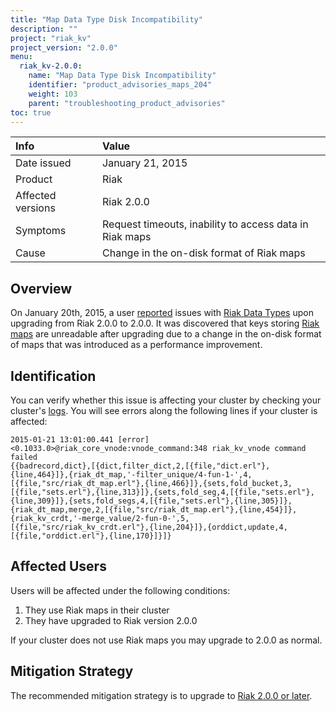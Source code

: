 ```yaml
---
title: "Map Data Type Disk Incompatibility"
description: ""
project: "riak_kv"
project_version: "2.0.0"
menu:
  riak_kv-2.0.0:
    name: "Map Data Type Disk Incompatibility"
    identifier: "product_advisories_maps_204"
    weight: 103
    parent: "troubleshooting_product_advisories"
toc: true
---
```


Info | Value
:----|:-----
Date issued | January 21, 2015
Product | Riak
Affected versions | Riak 2.0.0
Symptoms | Request timeouts, inability to access data in Riak maps
Cause | Change in the on-disk format of Riak maps

## Overview

On January 20th, 2015, a user
[reported](http://lists.basho.com/pipermail/riak-users_lists.basho.com/2015-January/016568.html)
issues with [Riak Data Types](/riak/kv/2.0.0/developing/data-types) upon upgrading from Riak
2.0.0 to 2.0.0. It was discovered that keys storing [Riak maps](/riak/kv/2.0.0/developing/data-types/#Maps) are unreadable after upgrading due to a change in the
on-disk format of maps that was introduced as a performance improvement.

## Identification

You can verify whether this issue is affecting your cluster by checking
your cluster's [logs](/riak/kv/2.0.0/using/cluster-operations/logging). You will see errors along the following
lines if your cluster is affected:

```
2015-01-21 13:01:00.441 [error]
<0.1033.0>@riak_core_vnode:vnode_command:348 riak_kv_vnode command
failed
{{badrecord,dict},[{dict,filter_dict,2,[{file,"dict.erl"},{line,464}]},{riak_dt_map,'-filter_unique/4-fun-1-',4,[{file,"src/riak_dt_map.erl"},{line,466}]},{sets,fold_bucket,3,[{file,"sets.erl"},{line,313}]},{sets,fold_seg,4,[{file,"sets.erl"},{line,309}]},{sets,fold_segs,4,[{file,"sets.erl"},{line,305}]},{riak_dt_map,merge,2,[{file,"src/riak_dt_map.erl"},{line,454}]},{riak_kv_crdt,'-merge_value/2-fun-0-',5,[{file,"src/riak_kv_crdt.erl"},{line,204}]},{orddict,update,4,[{file,"orddict.erl"},{line,170}]}]}
```

## Affected Users

Users will be affected under the following conditions:

1. They use Riak maps in their cluster
1. They have upgraded to Riak version 2.0.0

If your cluster does not use Riak maps you may upgrade to 2.0.0 as
normal.

## Mitigation Strategy

The recommended mitigation strategy is to upgrade to [Riak 2.0.0 or
later](http://docs.basho.com/riak/latest/downloads/).
